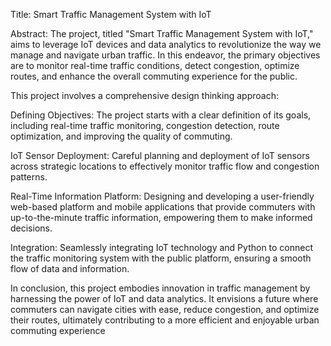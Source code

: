 Title: Smart Traffic Management System with IoT

Abstract:
The project, titled "Smart Traffic Management System with IoT," 
aims to leverage IoT devices and data analytics to revolutionize the way we manage and navigate urban traffic. 
In this endeavor, the primary objectives are to monitor real-time traffic conditions, detect congestion, optimize routes,
and enhance the overall commuting experience for the public. 

This project involves a comprehensive design thinking approach:

Defining Objectives: The project starts with a clear definition of its goals, 
including real-time traffic monitoring, congestion detection, route optimization, and 
improving the quality of commuting.

IoT Sensor Deployment: Careful planning and deployment of IoT sensors across strategic 
locations to effectively monitor traffic flow and congestion patterns.

Real-Time Information Platform: Designing and developing a user-friendly web-based platform 
and mobile applications that provide commuters with up-to-the-minute traffic information, empowering 
them to make informed decisions.

Integration: Seamlessly integrating IoT technology and Python to connect the traffic monitoring 
system with the public platform, ensuring a smooth flow of data and information.

In conclusion, this project embodies innovation in traffic management by harnessing the power 
of IoT and data analytics. It envisions a future where commuters can navigate cities with ease, 
reduce congestion, and optimize their routes, ultimately contributing to a more efficient and enjoyable urban 
commuting experience
